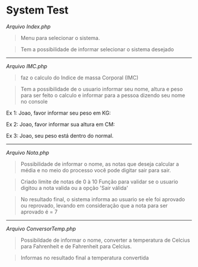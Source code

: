 # System Test

*Arquivo Index.php*

> Menu para selecionar o sistema.

> Tem a possibilidade de informar selecionar o sistema desejado

______

*Arquivo IMC.php*

> faz o calculo do Indice de massa Corporal (IMC)

>Tem a possibilidade de o usuario informar seu nome, altura e peso para ser feito o calculo e informar para a pessoa dizendo seu nome no console

Ex 1: Joao, favor informar seu peso em KG: 

Ex 2: Joao, favor informar sua altura em CM:

Ex 3: Joao, seu peso está dentro do normal.

______

 *Arquivo Nota.php*

>Possibilidade de informar o nome, as notas que deseja calcular a média e no meio do processo você pode digitar sair para sair.

> Criado limite de notas de 0 à 10 
> Função para validar se o usuario digitou a nota valida ou a opção 'Sair válida'

>No resultado final, o sistema informa ao usuario se ele foi aprovado ou reprovado, levando em consideração que a nota para ser aprovado é = 7

______

*Arquivo ConversorTemp.php*

>Possibildade de informar o nome, converter a temperatura de Celcius para Fahrenheit e de Fahrenheit para Celcius.

>Informas no resultado final a temperatura convertida 


